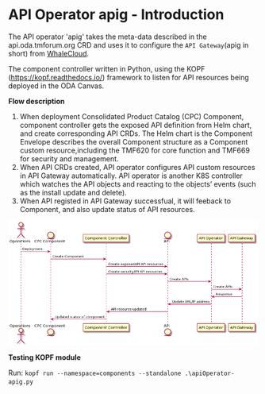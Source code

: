 # API Operator apig - Introduction

The API operator 'apig' takes the meta-data described in the api.oda.tmforum.org CRD and uses it to configure the `API Gateway`(apig in short) from [WhaleCloud](https://online.iwhalecloud.com).

The component controller written in Python, using the KOPF (https://kopf.readthedocs.io/) framework to listen for API resources being deployed in the ODA Canvas. 

**Flow description**
1. When deployment Consolidated Product Catalog (CPC) Component, component controller gets the exposed API definition from Helm chart, and create corresponding API CRDs. The Helm chart is the Component Envelope describes the overall Component structure as a Component custom resource,including the TMF620 for core function and TMF669 for security and management.
2. When API CRDs created, API operator configures  API custom resources in API Gateway automatically. API operator is another K8S controller which watches the API objects and reacting to the objects’ events (such as the install update and delete).
3. When API registed in API Gateway successfual, it will feeback to Component, and also update status of API resources.

![Sequence diagram](sequenceDiagrams/apiOperator-apig.png)



**Testing KOPF module**

Run: `kopf run --namespace=components --standalone .\apiOperator-apig.py`
